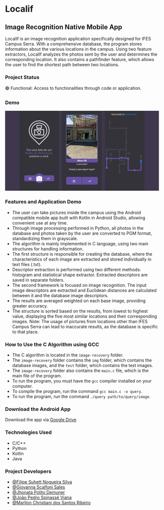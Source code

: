 # Localif
## Image Recognition Native Mobile App

LocalIf ​​is an image recognition application specifically designed for IFES Campus Serra. With a comprehensive database, the program stores information about the various locations in the campus. Using two feature extractors, LocalIf ​​analyzes the photos sent by the user and determines the corresponding location. It also contains a pathfinder feature, which allows the user to find the shortest path between two locations.

### Project Status

🟢 Functional: Access to functionalities through code or application.

### Demo

![localif-preview](./preview_image.png)

### Features and Application Demo

- The user can take pictures inside the campus using the Android compatible mobile app built with Kotlin in Android Studio, allowing convenient use at any time.
- Through image processing performed in Python, all photos in the database and photos taken by the user are converted to PGM format, standardizing them in grayscale.
- The algorithm is mainly implemented in C language, using two main structures for handling information.
- The first structure is responsible for creating the database, where the characteristics of each image are extracted and stored individually in text files (.txt).
- Descriptor extraction is performed using two different methods: histogram and statistical shape extractor. Extracted descriptors are saved in separate folders.
- The second framework is focused on image recognition. The input image descriptors are extracted and Euclidean distances are calculated between it and the database image descriptors.
- The results are averaged weighted on each base image, providing greater accuracy.
- The structure is sorted based on the results, from lowest to highest value, displaying the five most similar locations and their corresponding images.
  Note: The usage of pictures from locations other than IFES Campus Serra can lead to inaccurate results, as the database is specific to that place.

### How to Use the C Algorithm using GCC

- The C algorithm is located in the `image-recovery` folder.
- The `image-recovery` folder contains the `img` folder, which contains the database images, and the `test` folder, which contains the test images.
- The `image-recovery` folder also contains the `main.c` file, which is the main file of the program.
- To run the program, you must have the `gcc` compiler installed on your computer.
- To compile the program, run the command `gcc main.c -o query`.
- To run the program, run the command `./query path/to/query/image`.

### Download the Android App

Download the app via [Google Drive](https://drive.google.com/file/d/1F_ip5eVP2huJprgRNnysRlwoz8d12-34/view?usp=sharing)

### Technologies Used

- C/C++
- Python
- Kotlin
- Java

### Project Developers

- [@Filipe Suhett Nogueira Silva](https://github.com/filipesuhett)
- [@Giovanna Scalfoni Sales](#)
- [@Jhonata Polito Demuner](https://github.com/jhonataplt)
- [@João Pedro Spinassé Viana](https://github.com/JP-76)
- [@Marllon Christiani dos Santos Ribeiro](https://github.com/Toiste)